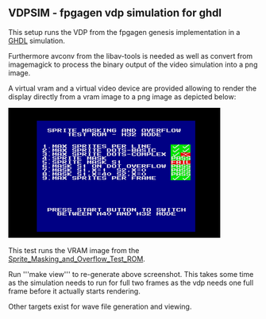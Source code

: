 ## VDPSIM - fpgagen vdp simulation for ghdl

This setup runs the VDP from the fpgagen genesis implementation in a
[GHDL](http://ghdl.free.fr/) simulation.

Furthermore avconv from the libav-tools is needed as well as convert from
imagemagick to process the binary output of the video simulation into a png image.

A virtual vram and a virtual video device are provided allowing to render
the display directly from a vram image to a png image as depicted below:

![video.png](video.png)

This test runs the VRAM image from the 
[Sprite_Masking_and_Overflow_Test_ROM](https://segaretro.org/Sprite_Masking_and_Overflow_Test_ROM).

Run '''make view''' to re-generate above screenshot. This takes some time as the
simulation needs to run for full two frames as the vdp needs one full frame
before it actually starts rendering.

Other targets exist for wave file generation and viewing.
